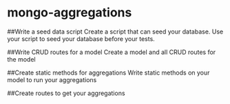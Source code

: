 # mongo-aggregations

##Write a seed data script
Create a script that can seed your database. Use your script to seed your database before your tests.

##Write CRUD routes for a model
Create a model and all CRUD routes for the model

##Create static methods for aggregations
Write static methods on your model to run your aggregations

##Create routes to get your aggregations